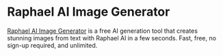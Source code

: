 # Raphael AI Image Generator
[Raphael AI Image Generator](https://raphaelai.org) is a free AI generation tool that creates stunning images from text with Raphael AI in a few seconds. Fast, free, no sign-up required, and unlimited.
